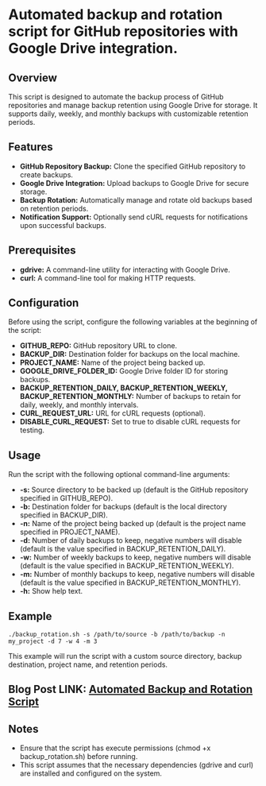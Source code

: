 # Automated backup and rotation script for GitHub repositories with Google Drive integration.
## Overview

This script is designed to automate the backup process of GitHub repositories and manage backup retention using Google Drive for storage. 
It supports daily, weekly, and monthly backups with customizable retention periods.

## Features

- <b>GitHub Repository Backup:</b> Clone the specified GitHub repository to create backups.
- <b>Google Drive Integration:</b> Upload backups to Google Drive for secure storage.
- <b>Backup Rotation:</b> Automatically manage and rotate old backups based on retention periods.
- <b>Notification Support:</b> Optionally send cURL requests for notifications upon successful backups.

## Prerequisites

- <b>gdrive:</b> A command-line utility for interacting with Google Drive.
- <b>curl:</b> A command-line tool for making HTTP requests.

## Configuration

Before using the script, configure the following variables at the beginning of the script:

- <b>GITHUB_REPO:</b> GitHub repository URL to clone.
- <b>BACKUP_DIR:</b> Destination folder for backups on the local machine.
- <b>PROJECT_NAME:</b> Name of the project being backed up.
- <b>GOOGLE_DRIVE_FOLDER_ID:</b> Google Drive folder ID for storing backups.
- <b>BACKUP_RETENTION_DAILY, BACKUP_RETENTION_WEEKLY, BACKUP_RETENTION_MONTHLY:</b> Number of backups to retain for daily, weekly, and monthly intervals.
- <b>CURL_REQUEST_URL:</b> URL for cURL requests (optional).
- <b>DISABLE_CURL_REQUEST:</b> Set to true to disable cURL requests for testing.

## Usage
Run the script with the following optional command-line arguments:

- <b>-s:</b> Source directory to be backed up (default is the GitHub repository specified in GITHUB_REPO).
- <b> -b:</b> Destination folder for backups (default is the local directory specified in BACKUP_DIR).
- <b> -n:</b> Name of the project being backed up (default is the project name specified in PROJECT_NAME).
- <b>-d:</b> Number of daily backups to keep, negative numbers will disable (default is the value specified in BACKUP_RETENTION_DAILY).
- <b>-w:</b> Number of weekly backups to keep, negative numbers will disable (default is the value specified in BACKUP_RETENTION_WEEKLY).
- <b>-m:</b> Number of monthly backups to keep, negative numbers will disable (default is the value specified in BACKUP_RETENTION_MONTHLY).
- <b>-h:</b> Show help text.

## Example
```
./backup_rotation.sh -s /path/to/source -b /path/to/backup -n my_project -d 7 -w 4 -m 3
```
This example will run the script with a custom source directory, backup destination, project name, and retention periods.

## Blog Post LINK: [Automated Backup and Rotation Script](https://kunalmaurya.hashnode.dev/automated-backup-and-rotation-script)

## Notes
- Ensure that the script has execute permissions (chmod +x backup_rotation.sh) before running.
- This script assumes that the necessary dependencies (gdrive and curl) are installed and configured on the system.


